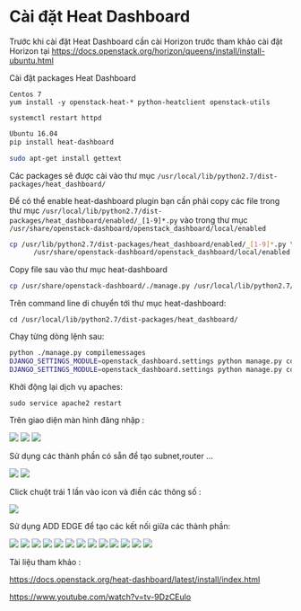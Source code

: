 # Cài đặt Heat Dashboard 

Trước khi cài đặt Heat Dashboard cần cài Horizon trước tham khảo cài đặt Horizon tại https://docs.openstack.org/horizon/queens/install/install-ubuntu.html

Cài đặt packages Heat Dashboard

```
Centos 7
yum install -y openstack-heat-* python-heatclient openstack-utils
```
`systemctl restart httpd`

``` sh
Ubuntu 16.04
pip install heat-dashboard
```
``` sh
sudo apt-get install gettext
```

Các packages sẽ được cài vào thư mục `/usr/local/lib/python2.7/dist-packages/heat_dashboard/`


Để có thể enable heat-dashboard plugin bạn cần phải copy các file trong thư mục `/usr/local/lib/python2.7/dist-packages/heat_dashboard/enabled/_[1-9]*.py` vào trong thư mục `/usr/share/openstack-dashboard/openstack_dashboard/local/enabled`

``` sh
cp /usr/lib/python2.7/dist-packages/heat_dashboard/enabled/_[1-9]*.py \
      /usr/share/openstack-dashboard/openstack_dashboard/local/enabled
```

Copy file sau vào thư mục heat-dashboard

``` sh
cp /usr/share/openstack-dashboard/./manage.py /usr/local/lib/python2.7/dist-packages/heat_dashboard/
```

Trên command line di chuyển tới thư mục heat-dashboard:

`cd /usr/local/lib/python2.7/dist-packages/heat_dashboard/`

Chạy từng dòng lệnh sau:

``` sh
python ./manage.py compilemessages
DJANGO_SETTINGS_MODULE=openstack_dashboard.settings python manage.py collectstatic --noinput
DJANGO_SETTINGS_MODULE=openstack_dashboard.settings python manage.py compress --force
```
 
 
Khởi động lại dịch vụ apaches: 

`sudo service apache2 restart`

Trên giao diện màn hình đăng nhập :

<img src="https://github.com/anhict/Openstack-Heat/blob/master/images/heat3.png">


<img src="https://github.com/anhict/Openstack-Heat/blob/master/images/heat4.png">


<img src="https://github.com/anhict/Openstack-Heat/blob/master/images/heat5.png">

Sử dụng các thành phần có sẵn để tạo subnet,router ...

<img src="https://github.com/anhict/Openstack-Heat/blob/master/images/heat6.png">


<img src="https://github.com/anhict/Openstack-Heat/blob/master/images/heat7.png">

 
Click chuột trái 1 lần vào icon và điền các thông số :

<img src="https://github.com/anhict/Openstack-Heat/blob/master/images/heat8.png">

Sử dụng ADD EDGE để tạo các kết nối giữa các thành phần:

<img src="https://github.com/anhict/Openstack-Heat/blob/master/images/heat9.png"> 


<img src="https://github.com/anhict/Openstack-Heat/blob/master/images/heat10.png">

<img src="https://github.com/anhict/Openstack-Heat/blob/master/images/heat11.png">


<img src="https://github.com/anhict/Openstack-Heat/blob/master/images/heat12.png">

<img src="https://github.com/anhict/Openstack-Heat/blob/master/images/heat14.png">

<img src="https://github.com/anhict/Openstack-Heat/blob/master/images/heat15.png">

<img src="https://github.com/anhict/Openstack-Heat/blob/master/images/heat16.png">

<img src="https://github.com/anhict/Openstack-Heat/blob/master/images/heat17.png">

<img src="https://github.com/anhict/Openstack-Heat/blob/master/images/heat18.png">

<img src="https://github.com/anhict/Openstack-Heat/blob/master/images/heat19.png">

<img src="https://github.com/anhict/Openstack-Heat/blob/master/images/heat20.png">

<img src="https://github.com/anhict/Openstack-Heat/blob/master/images/heat21.png">

<img src="https://github.com/anhict/Openstack-Heat/blob/master/images/heat22.png">






























Tài liệu tham khảo : 


https://docs.openstack.org/heat-dashboard/latest/install/index.html


https://www.youtube.com/watch?v=tv-9DzCEulo

